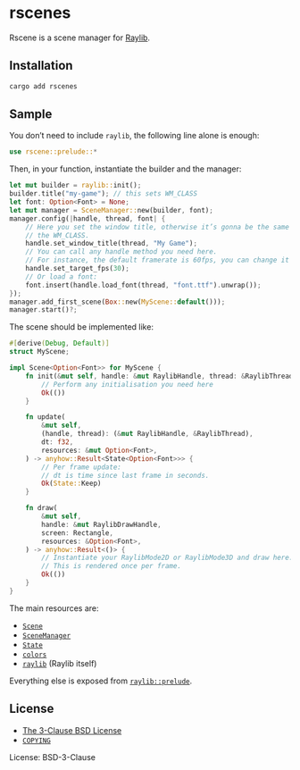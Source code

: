 # rscenes

Rscene is a scene manager for [Raylib](https://crates.io/crates/raylib).

## Installation

```sh
cargo add rscenes
```

## Sample

You don’t need to include `raylib`, the following line alone is enough:

```rust
use rscene::prelude::*
```

Then, in your function, instantiate the builder and the manager:

```rust
let mut builder = raylib::init();
builder.title("my-game"); // this sets WM_CLASS
let font: Option<Font> = None;
let mut manager = SceneManager::new(builder, font);
manager.config(|handle, thread, font| {
    // Here you set the window title, otherwise it’s gonna be the same as
    // the WM_CLASS.
    handle.set_window_title(thread, "My Game");
    // You can call any handle method you need here.
    // For instance, the default framerate is 60fps, you can change it here:
    handle.set_target_fps(30);
    // Or load a font:
    font.insert(handle.load_font(thread, "font.ttf").unwrap());
});
manager.add_first_scene(Box::new(MyScene::default()));
manager.start()?;
```

The scene should be implemented like:

```rust
#[derive(Debug, Default)]
struct MyScene;

impl Scene<Option<Font>> for MyScene {
    fn init(&mut self, handle: &mut RaylibHandle, thread: &RaylibThread) -> anyhow::Result<()> {
        // Perform any initialisation you need here
        Ok(())
    }

    fn update(
        &mut self,
        (handle, thread): (&mut RaylibHandle, &RaylibThread),
        dt: f32,
        resources: &mut Option<Font>,
    ) -> anyhow::Result<State<Option<Font>>> {
        // Per frame update:
        // dt is time since last frame in seconds.
        Ok(State::Keep)
    }

    fn draw(
        &mut self,
        handle: &mut RaylibDrawHandle,
        screen: Rectangle,
        resources: &Option<Font>,
    ) -> anyhow::Result<()> {
        // Instantiate your RaylibMode2D or RaylibMode3D and draw here.
        // This is rendered once per frame.
        Ok(())
    }
}
```

The main resources are:

- [`Scene`](https://docs.rs/rscenes/latest/rscenes/prelude/trait.Scene.html)
- [`SceneManager`](https://docs.rs/rscenes/latest/rscenes/prelude/struct.SceneManager.html)
- [`State`](https://docs.rs/rscenes/latest/rscenes/prelude/enum.State.html)
- [`colors`](https://docs.rs/rscenes/latest/rscenes/prelude/colors/)
- [`raylib`](https://docs.rs/raylib/3.7.0/raylib) (Raylib itself)

Everything else is exposed from
[`raylib::prelude`](https://docs.rs/raylib/3.7.0/raylib/prelude/).

## License

- [The 3-Clause BSD License](https://opensource.org/license/bsd-3-clause/)
- [`COPYING`](https://github.com/cacilhas/rscenes/blob/master/COPYING)

License: BSD-3-Clause
